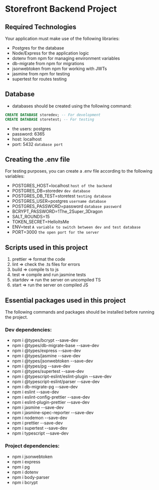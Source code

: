 # Storefront Backend Project

## Required Technologies

Your application must make use of the following libraries:

- Postgres for the database
- Node/Express for the application logic
- dotenv from npm for managing environment variables
- db-migrate from npm for migrations
- jsonwebtoken from npm for working with JWTs
- jasmine from npm for testing
- supertest for routes testing

## Database

- databases should be created using the following command:

```sql
CREATE DATABASE storedev; -- For development
CREATE DATABASE storetest; -- For testing
```

- the users: postgres
- password: 6365
- host: localhost
- port: 5432 `database port`

## Creating the .env file

For testing purposes, you can create a .env file according to the following variables:

- POSTGRES_HOST=localhost `host of the backend`
- POSTGRES_DB=storedev `dev database`
- POSTGRES_DB_TEST=storetest `testing database`
- POSTGRES_USER=postgres `username database`
- POSTGRES_PASSWORD=password `database password`
- BCRYPT_PASSWORD=1The_2Super_3Dragon
- SALT_ROUNDS=15
- TOKEN_SECRET=HelloItsMe
- ENV=test `A variable to switch between dev and test database`
- PORT=3000 `the open port for the server`

## Scripts used in this project

1. prettier => format the code
2. lint => check the .ts files for errors
3. build => compile ts to js
4. test => compile and run jasmine tests
5. startdev => run the server on uncompiled TS
6. start => run the server on compiled JS

## Essential packages used in this project

The following commands and packages should be installed before running the project.

### Dev dependencies:

- npm i @types/bcrypt --save-dev
- npm i @types/db-migrate-base --save-dev
- npm i @types/express --save-dev
- npm i @types/jasmine --save-dev
- npm i @types/jsonwebtoken --save-dev
- npm i @types/pg --save-dev
- npm i @types/supertest --save-dev
- npm i @typescript-eslint/eslint-plugin --save-dev
- npm i @typescript-eslint/parser --save-dev
- npm i db-migrate-pg --save-dev
- npm i eslint --save-dev
- npm i eslint-config-prettier --save-dev
- npm i eslint-plugin-prettier --save-dev
- npm i jasmine --save-dev
- npm i jasmine-spec-reporter --save-dev
- npm i nodemon --save-dev
- npm i prettier --save-dev
- npm i supertest --save-dev
- npm i typescript --save-dev

### Project dependencies:

- npm i jsonwebtoken
- npm i express
- npm i pg
- npm i dotenv
- npm i body-parser
- npm i bcrypt
